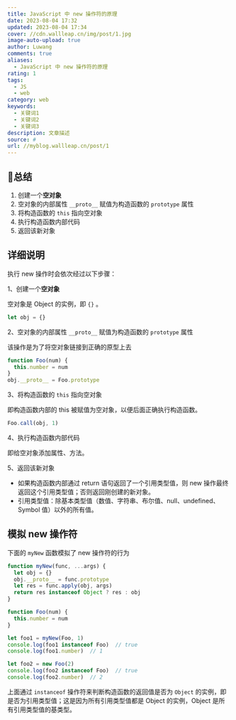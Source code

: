 ```yaml
---
title: JavaScript 中 new 操作符的原理
date: 2023-08-04 17:32
updated: 2023-08-04 17:34
cover: //cdn.wallleap.cn/img/post/1.jpg
image-auto-upload: true
author: Luwang
comments: true
aliases:
  - JavaScript 中 new 操作符的原理
rating: 1
tags:
  - JS
  - web
category: web
keywords:
  - 关键词1
  - 关键词2
  - 关键词3
description: 文章描述
source: #
url: //myblog.wallleap.cn/post/1
---
```


## 🎯总结

1. 创建一个**空对象**
2. 空对象的内部属性 `__proto__` 赋值为构造函数的 `prototype` 属性
3. 将构造函数的 `this` 指向空对象
4. 执行构造函数内部代码
5. 返回该新对象

## 详细说明

执行 new 操作时会依次经过以下步骤：

1、创建一个**空对象**

空对象是 Object 的实例，即 `{}` 。

```js
let obj = {}
```

2、空对象的内部属性 `__proto__` 赋值为构造函数的 `prototype` 属性

该操作是为了将空对象链接到正确的原型上去

```js
function Foo(num) {
  this.number = num
}
obj.__proto__ = Foo.prototype
```

3、将构造函数的 `this` 指向空对象

即构造函数内部的 this 被赋值为空对象，以便后面正确执行构造函数。

```js
Foo.call(obj, 1)
```

4、执行构造函数内部代码

即给空对象添加属性、方法。

5、返回该新对象

- 如果构造函数内部通过 return 语句返回了一个引用类型值，则 new 操作最终返回这个引用类型值；否则返回刚创建的新对象。
- 引用类型值：除基本类型值（数值、字符串、布尔值、null、undefined、Symbol 值）以外的所有值。

## 模拟 new 操作符

下面的 `myNew` 函数模拟了 new 操作符的行为

```js
function myNew(func, ...args) {
  let obj = {}
  obj.__proto__ = func.prototype
  let res = func.apply(obj, args)
  return res instanceof Object ? res : obj
}

function Foo(num) {
  this.number = num
}

let foo1 = myNew(Foo, 1)
console.log(foo1 instanceof Foo)  // true
console.log(foo1.number)  // 1

let foo2 = new Foo(2)
console.log(foo2 instanceof Foo)  // true
console.log(foo2.number)  // 2
```

上面通过 `instanceof` 操作符来判断构造函数的返回值是否为 `Object` 的实例，即是否为引用类型值；这是因为所有引用类型值都是 Object 的实例，Object 是所有引用类型值的基类型。
